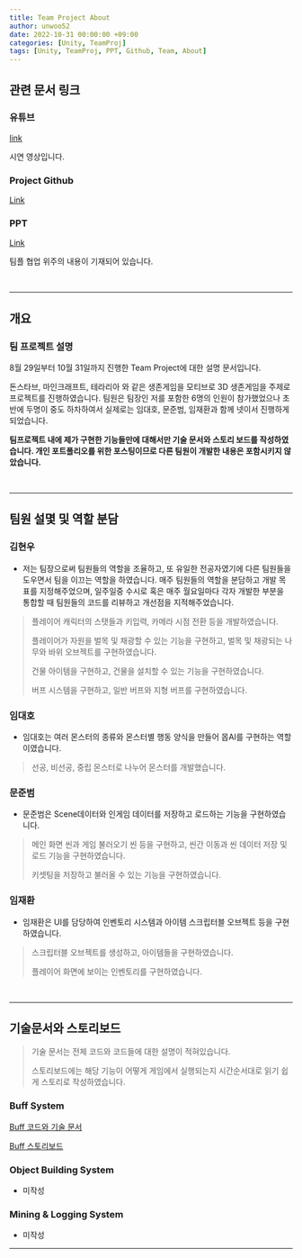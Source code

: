 ```yaml
---
title: Team Project About
author: unwoo52
date: 2022-10-31 00:00:00 +09:00
categories: [Unity, TeamProj]
tags: [Unity, TeamProj, PPT, Github, Team, About]
---
```


## 관련 문서 링크

### 유튜브

[link](https://youtu.be/XYon_3MIK5E)

시연 영상입니다.

### Project Github

[Link](https://github.com/unwoo52/unity3DProject)

### PPT

[Link](https://unwoo52.github.io/posts/Team-Project-PPT/)

팀플 협업 위주의 내용이 기재되어 있습니다.


<br>

**********



## 개요

### 팀 프로젝트 설명

8월 29일부터 10월 31일까지 진행한 Team Project에 대한 설명 문서입니다.

돈스타브, 마인크래프트, 테라리아 와 같은 생존게임을 모티브로 3D 생존게임을 주제로 프로젝트를 진행하였습니다. 팀원은 팀장인 저를 포함한 6명의 인원이 참가했었으나 초반에 두명이 중도 하차하여서 실제로는 임대호, 문준범, 임재환과 함께 넷이서 진행하게 되었습니다.

**팀프로젝트 내에 제가 구현한 기능들만에 대해서만 기술 문서와 스토리 보드를 작성하였습니다. 개인 포트폴리오를 위한 포스팅이므로 다른 팀원이 개발한 내용은 포함시키지 않았습니다.**

<br>

**********

## 팀원 설몇 및 역할 분담

### 김현우

- 저는 팀장으로써 팀원들의 역할을 조율하고, 또 유일한 전공자였기에 다른 팀원들을 도우면서 팀을 이끄는 역할을 하였습니다. 매주 팀원들의 역할을 분담하고 개발 목표를 지정해주었으며, 일주일중 수시로 혹은 매주 월요일마다 각자 개발한 부분을 통합할 때 팀원들의 코드를 리뷰하고 개선점을 지적해주었습니다.

> 플레이어 캐릭터의 스탯들과 키입력, 카메라 시점 전환 등을 개발하였습니다.
>
> 플레이어가 자원을 벌목 및 채광할 수 있는 기능을 구현하고, 벌목 및 채광되는 나무와 바위 오브젝트를 구현하였습니다.
>
> 건물 아이템을 구현하고, 건물을 설치할 수 있는 기능을 구현하였습니다.
>
> 버프 시스템을 구현하고, 일반 버프와 지형 버프를 구현하였습니다.

### 임대호

- 임대호는 여러 몬스터의 종류와 몬스터별 행동 양식을 만들어 몹AI를 구현하는 역할이였습니다.

> 선공, 비선공, 중립 몬스터로 나누어 몬스터를 개발했습니다.

### 문준범

- 문준범은 Scene데이터와 인게임 데이터를 저장하고 로드하는 기능을 구현하였습니다.

> 메인 화면 씬과 게임 불러오기 씬 등을 구현하고, 씬간 이동과 씬 데이터 저장 및 로드 기능을 구현하였습니다.
>
> 키셋팅을 저장하고 불러올 수 있는 기능을 구현하였습니다.

### 임재환

- 임재환은 UI를 담당하여 인벤토리 시스템과 아이템 스크립터블 오브젝트 등을 구현하였습니다.

> 스크립터블 오브젝트를 생성하고, 아이템들을 구현하였습니다.
>
> 플레이어 화면에 보이는 인벤토리를 구현하였습니다.

<br>

**********

## 기술문서와 스토리보드

> 기술 문서는 전체 코드와 코드들에 대한 설명이 적혀있습니다.
> 
> 스토리보드에는 해당 기능이 어떻게 게임에서 실행되는지 시간순서대로 읽기 쉽게 스토리로 작성하였습니다.

### Buff System

[Buff 코드와 기술 문서](https://unwoo52.github.io/posts/Team-Project-%EA%B8%B0%EC%88%A0%EB%AC%B8%EC%84%9C-Buff-%EA%B8%B0%EB%8A%A5/)

[Buff 스토리보드](https://unwoo52.github.io/posts/Team-Project-%EC%8A%A4%ED%86%A0%EB%A6%AC%EB%B3%B4%EB%93%9C-Buff-%EA%B8%B0%EB%8A%A5/)

### Object Building System

- 미작성

### Mining \& Logging System 

- 미작성

**********


